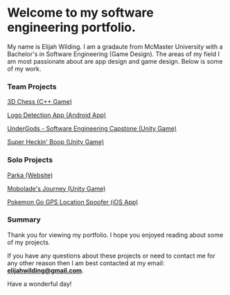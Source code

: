 # Welcome to my software engineering portfolio.

My name is Elijah Wilding. I am a gradaute from McMaster University with a Bachelor's in Software Engineering (Game Design). The areas of my field I am most passionate about are app design and game design. Below is some of my work.

### Team Projects

[3D Chess (C++ Game)](http://wildingelijah.github.io/3DChess)

[Logo Detection App (Android App)](http://wildingelijah.github.io/LogoDetectionApp)

[UnderGods - Software Engineering Capstone (Unity Game)](http://wildingelijah.github.io/SoftwareEngCapstone)

[Super Heckin' Boop (Unity Game)](http://wildingelijah.github.io/SuperHeckinBoop)

### Solo Projects

[Parka (Website)](http://wildingelijah.github.io/ParkaWebsite)

[Mobolade's Journey (Unity Game)](http://wildingelijah.github.io/MoboladesJourney)

[Pokemon Go GPS Location Spoofer (iOS App)](http://wildingelijah.github.io/PokemonGoSpoofer)

### Summary

Thank you for viewing my portfolio. I hope you enjoyed reading about some of my projects. 

If you have any questions about these projects or need to contact me for any other reason then I am best contacted at my email: **elijahwilding@gmail.com**.

Have a wonderful day!
